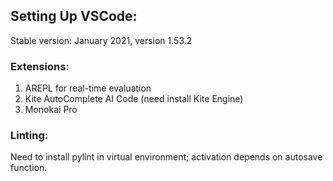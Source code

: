 ## Setting Up VSCode:
Stable version: January 2021, version 1.53.2 

### Extensions:
1) AREPL for real-time evaluation
2) Kite AutoComplete AI Code (need install Kite Engine)
3) Monokai Pro

### Linting:
Need to install pylint in virtual environment; activation depends on autosave function. 
